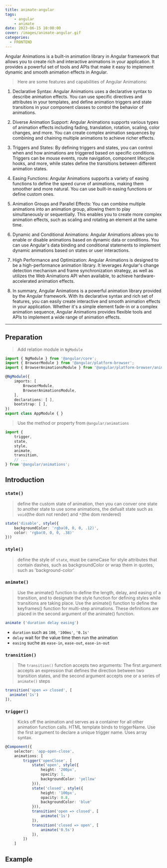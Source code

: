 ```yaml
---
title: animate-angular
tags: 
    - angular
    - animate
date: 2023-06-15 10:00:00
cover: /images/animate-angular.gif
categories:
  - FRONTEND
---
```

Angular Animations is a built-in animation library in Angular framework that allows you to create rich and interactive animations in your application. It provides a powerful set of tools and APIs that make it easy to implement dynamic and smooth animation effects in Angular.

> Here are some features and capabilities of Angular Animations:

1. Declarative Syntax: Angular Animations uses a declarative syntax to describe animation effects. You can use specific directives and attributes in your templates, and define animation triggers and state transitions in your component classes to control the behavior of animations.

1. Diverse Animation Support: Angular Animations supports various types of animation effects including fading, translation, rotation, scaling, color changes, and more. You can create complex animation sequences by combining and chaining multiple animations to achieve richer effects.

1. Triggers and States: By defining triggers and states, you can control when and how animations are triggered based on specific conditions. Triggers can be mouse events, route navigation, component lifecycle hooks, and more, while states define the transitions between different animation states.

1. Easing Functions: Angular Animations supports a variety of easing functions to define the speed curve of animations, making them smoother and more natural. You can use built-in easing functions or define custom ones.

1. Animation Groups and Parallel Effects: You can combine multiple animations into an animation group, allowing them to play simultaneously or sequentially. This enables you to create more complex animation effects, such as scaling and rotating an element at the same time.

1. Dynamic and Conditional Animations: Angular Animations allows you to enable or disable animations based on dynamic data or conditions. You can use Angular's data binding and conditional statements to implement dynamic animations based on states or user interactions.

1. High Performance and Optimization: Angular Animations is designed to be a high-performance animation library. It leverages Angular's change detection mechanism and frame synchronization strategy, as well as utilizes the Web Animations API when available, to achieve hardware-accelerated animation effects.

1. In summary, Angular Animations is a powerful animation library provided by the Angular framework. With its declarative syntax and rich set of features, you can easily create interactive and smooth animation effects in your application. Whether it's a simple element fade-in or a complex animation sequence, Angular Animations provides flexible tools and APIs to implement a wide range of animation effects.

---

## Preparation

> Add relation module in `NgModule`
```typescript
import { NgModule } from '@angular/core';
import { BrowserModule } from '@angular/platform-browser';
import { BrowserAnimationsModule } from '@angular/platform-browser/animations';

@NgModule({
    imports: [
        BrowserModule,
        BrowserAnimationsModule,
    ],
    declarations: [ ],
    bootstrap: [ ],
})
export class AppModule { }
```

> Use the method or property from `@angular/animations`
```typescript
import {
    trigger,
    state,
    style,
    animate,
    transition,
    // ...
} from '@angular/animations';
```

## Introduction

### `state()`
> define the custom state of animation, then you can conver one state to another state to use some animations, the defualt state such as `void`(the dom not render) and `*`(the dom rendered)
```typescript
state('disable', style({
    backgroundColor: 'rgba(0, 0, 0, .12)',
    color: 'rgba(0, 0, 0, .38)'
}))
```

### `style()`
> define the style of `state`, must be cameCase for style attributes that contain dashes, such as backgroundColor or wrap them in quotes, such as 'background-color'

### `animate()`
> Use the animate() function to define the length, delay, and easing of a transition, and to designate the style function for defining styles while transitions are taking place. Use the animate() function to define the keyframes() function for multi-step animations. These definitions are placed in the second argument of the animate() function.
```typescript
animate ('duration delay easing')
```
- `duration` such as `100`, `'100ms'`, `'0.1s'`
- `delay` wait for the value time then run the animation
- `easing` suche as `ease-in`, `ease-out`, `ease-in-out`

### `transition()`
> The `transition()` function accepts two arguments: The first argument accepts an expression that defines the direction between two transition states, and the second argument accepts one or a series of `animate()` steps
```typescript
transition('open => closed', [
  animate('1s')
]),
```

### `trigger()`
> Kicks off the animation and serves as a container for all other animation function calls. HTML template binds to triggerName. Use the first argument to declare a unique trigger name. Uses array syntax.
```typescript 
@Component({
    selector: 'app-open-close',
    animations: [
        trigger('openClose', [
            state('open', style({
                height: '200px',
                opacity: 1,
                backgroundColor: 'yellow'
            })),
            state('closed', style({
                height: '100px',
                opacity: 0.8,
                backgroundColor: 'blue'
            })),
            transition('open => closed', [
                animate('1s')
            ]),
            transition('closed => open', [
                animate('0.5s')
            ]),
        ])
    ]
```

## Example
